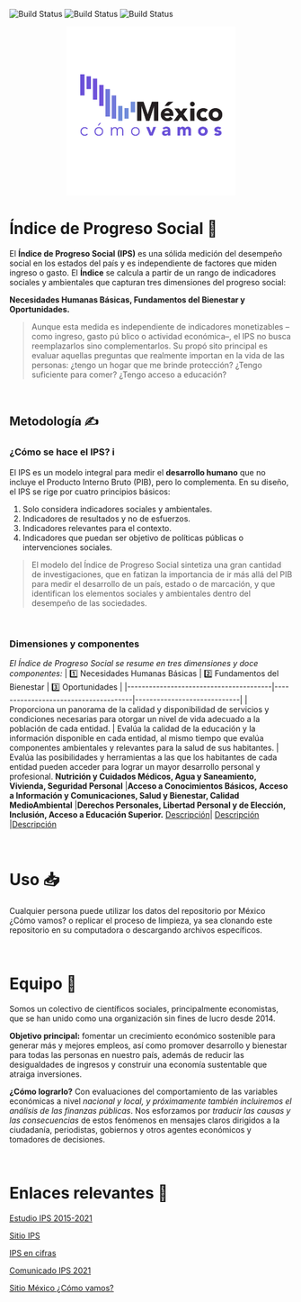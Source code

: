 ![Build Status](https://img.shields.io/github/directory-file-count/mexicocomovamos/mcv_ips)
![Build Status](https://img.shields.io/twitter/follow/MexicoComoVamos)
![Build Status](https://img.shields.io/github/followers/mexicocomovamos?style=social)

<p align="center">
<img src = "LogoTipo-01.png" alt="Logo México ¿Cómo vamos?" width="300">
</p> 

# Índice de Progreso Social 👥
El **Índice de Progreso Social (IPS)** es una sólida medición del desempeño social en los estados del país y es independiente de factores que miden ingreso o gasto. El **Índice** se calcula a partir de un rango de indicadores sociales y ambientales que capturan tres dimensiones del progreso social:

**Necesidades Humanas Básicas, Fundamentos del Bienestar y Oportunidades.**
> Aunque esta medida es independiente de indicadores monetizables –como ingreso, gasto pú blico o actividad económica–, el IPS no busca reemplazarlos sino complementarlos. Su propó sito principal es evaluar aquellas preguntas que realmente importan en la vida de las personas: ¿tengo un hogar que me brinde protección? ¿Tengo suficiente para comer? ¿Tengo acceso a educación? 


<p>&nbsp;</p>

## Metodología ✍️
### ¿Cómo se hace el IPS? ℹ️
El IPS es un modelo integral para medir el **desarrollo humano** que no incluye el Producto Interno Bruto (PIB), pero lo complementa. En su diseño, el IPS se rige por cuatro principios básicos:

1. Solo considera indicadores sociales y ambientales.
2. Indicadores de resultados y no de esfuerzos.
3. Indicadores relevantes para el contexto.
4. Indicadores que puedan ser objetivo de políticas públicas o intervenciones sociales.

>El modelo del Índice de Progreso Social sintetiza una gran cantidad de investigaciones, que en fatizan la importancia de ir más allá del PIB para medir el desarrollo de un país, estado o de marcación, y que identifican los elementos sociales y ambientales dentro del desempeño de las sociedades.



<p>&nbsp;</p>

### Dimensiones y componentes
   
*El Índice de Progreso Social se resume en tres dimensiones y doce componentes:*
| 1️⃣ Necesidades Humanas Básicas | 2️⃣ Fundamentos del Bienestar | 3️⃣ Oportunidades |
|----------------------------------------|--------------------------------------|-----------------------------|
| Proporciona un panorama de la calidad y disponibilidad de servicios y condiciones necesarias para otorgar un nivel de vida adecuado a la población de cada entidad. | Evalúa la calidad de la educación y la información disponible en cada entidad, al mismo tiempo que evalúa componentes ambientales y relevantes para la salud de sus habitantes. | Evalúa las posibilidades y herramientas a las que los habitantes de cada entidad pueden acceder para lograr un mayor desarrollo personal y profesional.
**Nutrición y Cuidados Médicos, Agua y Saneamiento, Vivienda, Seguridad Personal** |**Acceso a Conocimientos Básicos, Acceso a Información y Comunicaciones, Salud y Bienestar, Calidad MedioAmbiental** |**Derechos Personales, Libertad Personal y de Elección, Inclusión, Acceso a Educación Superior.**
[Descripción](https://mexicocomovamos.mx/wp-content/uploads/2022/11/MCV_IPS_2015_2021.pdf)| [Descripción](https://mexicocomovamos.mx/wp-content/uploads/2022/11/MCV_IPS_2015_2021.pdf) |[Descripción](https://mexicocomovamos.mx/wp-content/uploads/2022/11/MCV_IPS_2015_2021.pdf)


<p>&nbsp;</p>

# Uso :inbox_tray:
Cualquier persona puede utilizar los datos del repositorio por México ¿Cómo vamos? o replicar el proceso de limpieza, ya sea clonando este repositorio en su computadora o descargando archivos específicos.

<p>&nbsp;</p>

# Equipo 🤝
Somos un colectivo de científicos sociales, principalmente economistas, que se han unido como una organización sin fines de lucro desde 2014. 

**Objetivo principal:** fomentar un crecimiento económico sostenible para generar más y mejores empleos, así como promover desarrollo y bienestar para todas las personas en nuestro país, además de reducir las desigualdades de ingresos y construir una economía sustentable que atraiga inversiones.

**¿Cómo lograrlo?** Con evaluaciones del comportamiento de las variables económicas a nivel *nacional y local, y próximamente también incluiremos el análisis de las finanzas públicas*. Nos esforzamos por *traducir las causas y las consecuencias* de estos fenómenos en mensajes claros dirigidos a la ciudadanía, periodistas, gobiernos y otros agentes económicos y tomadores de decisiones.


<p>&nbsp;</p>

# Enlaces relevantes 🔗
[Estudio IPS 2015-2021](https://mexicocomovamos.mx/wp-content/uploads/2022/11/MCV_IPS_2015_2021.pdf)

[Sitio IPS](https://mexicocomovamos.mx/indice-de-progreso-social/)

[IPS en cifras](https://mexicocomovamos.mx/indice-de-progreso-social/)

[Comunicado IPS 2021](https://mexicocomovamos.mx/indice-de-progreso-social/)

[Sitio México ¿Cómo vamos?](https://mexicocomovamos.mx)

